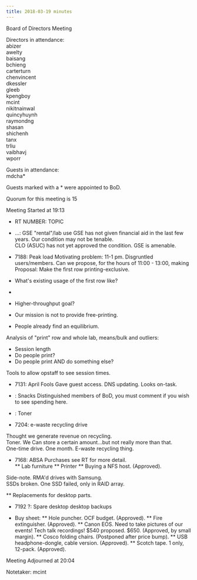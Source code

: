 ```yaml
---
title: 2018-03-19 minutes
---
```

Board of Directors Meeting   

Directors in attendance:   
abizer   
awelty   
baisang   
bchieng   
carterturn   
chenvincent   
dkessler   
gleeb   
kpengboy   
mcint   
nikitnainwal   
quincyhuynh   
raymondng   
shasan   
shichenh   
tanx   
trliu   
vaibhavj   
wporr   

Guests in attendance:   
mdcha*   

Guests marked with a * were appointed to BoD.   

Quorum for this meeting is 15   

Meeting Started at 19:13   

* RT NUMBER: TOPIC


* ...: GSE "rental"/lab use
GSE has not given financial aid in the last few years. Our condition may not be tenable.   
CLO (ASUC) has not yet approved the condition. GSE is amenable.   


* 7188: Peak load
Motivating problem: 11-1 pm. Disgruntled users/members. Can we propose, for the hours of 11:00 - 13:00, making    
Proposal: Make the first row printing-exclusive.   

- What's existing usage of the first row like?
- 
- Higher-throughput goal?


- Our mission is not to provide free-printing.
 - People already find an equilibrium.

Analysis of "print" row and whole lab, means/bulk and outliers:   
- Session length
- Do people print?
- Do people print AND do something else?


Tools to allow opstaff to see session times.   


* 7131: April Fools
Gave guest access. DNS updating. Looks on-task.   


* : Snacks
Distinguished members of BoD, you must comment if you wish to see spending here.   


* : Toner
* 7204: e-waste recycling drive

Thought we generate revenue on recycling.   
Toner. We Can store a certain amount...but not really more than that.   
One-time drive. One month. E-waste recycling thing.   


* 7168: ABSA Purchases
see RT for more detail.   
** Lab furniture
** Printer
** Buying a NFS host. (Approved).

Side-note. RMA'd drives with Samsung.   
SSDs broken. One SSD failed, only in RAID array.   

** Replacements for desktop parts.


* 7192 ?: Spare desktop
desktop backups   


* Buy sheet:
** Hole puncher. OCF budget. (Approved).
** Fire extinguisher. (Approved).
** Canon EOS. Need to take pictures of our events! Tech talk recordings! $540 proposed. $650. (Approved, by small margin).
** Cosco folding chairs. (Postponed after price bump).
** USB headphone-dongle, cable version. (Approved).
** Scotch tape. 1 only, 12-pack. (Approved).




Meeting Adjourned at 20:04   

Notetaker: mcint   
